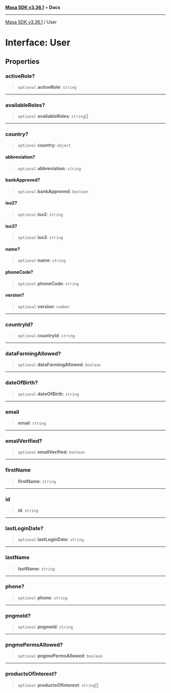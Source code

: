 [**Masa SDK v3.36.1**](../README.md) • **Docs**

***

[Masa SDK v3.36.1](../globals.md) / User

# Interface: User

## Properties

### activeRole?

> `optional` **activeRole**: `string`

***

### availableRoles?

> `optional` **availableRoles**: `string`[]

***

### country?

> `optional` **country**: `object`

#### abbreviation?

> `optional` **abbreviation**: `string`

#### bankApproved?

> `optional` **bankApproved**: `boolean`

#### iso2?

> `optional` **iso2**: `string`

#### iso3?

> `optional` **iso3**: `string`

#### name?

> `optional` **name**: `string`

#### phoneCode?

> `optional` **phoneCode**: `string`

#### version?

> `optional` **version**: `number`

***

### countryId?

> `optional` **countryId**: `string`

***

### dataFarmingAllowed?

> `optional` **dataFarmingAllowed**: `boolean`

***

### dateOfBirth?

> `optional` **dateOfBirth**: `string`

***

### email

> **email**: `string`

***

### emailVerified?

> `optional` **emailVerified**: `boolean`

***

### firstName

> **firstName**: `string`

***

### id

> **id**: `string`

***

### lastLoginDate?

> `optional` **lastLoginDate**: `string`

***

### lastName

> **lastName**: `string`

***

### phone?

> `optional` **phone**: `string`

***

### pngmeId?

> `optional` **pngmeId**: `string`

***

### pngmePermsAllowed?

> `optional` **pngmePermsAllowed**: `boolean`

***

### productsOfInterest?

> `optional` **productsOfInterest**: `string`[]
